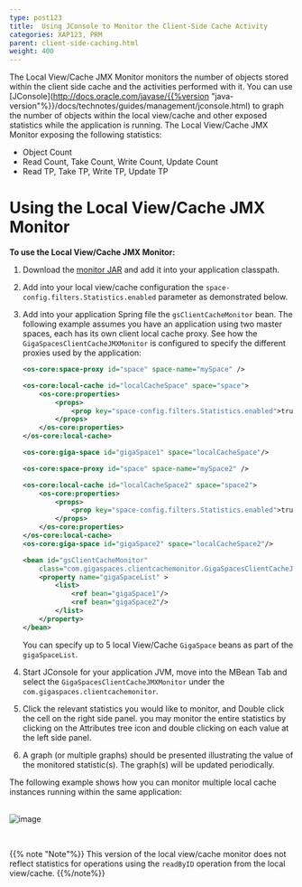 ```yaml
---
type: post123
title:  Using JConsole to Monitor the Client-Side Cache Activity
categories: XAP123, PRM
parent: client-side-caching.html
weight: 400
---
```




The Local View/Cache JMX Monitor monitors the number of objects stored within the client side cache and the activities performed with it. You can use [JConsole](http://docs.oracle.com/javase/{{%version "java-version"%}}/docs/technotes/guides/management/jconsole.html) to graph the number of objects within the local view/cache and other exposed statistics while the application is running. The Local View/Cache JMX Monitor exposing the following statistics:

- Object Count
- Read Count, Take Count, Write Count, Update Count
- Read TP, Take TP, Write TP, Update TP

# Using the Local View/Cache JMX Monitor

**To use the Local View/Cache JMX Monitor:**

1. Download the [monitor JAR](/download_files/GSClientCacheJMXMonitorXAP9.jar) and add it into your application classpath.
1. Add into your local view/cache configuration the `space-config.filters.Statistics.enabled` parameter as demonstrated below.
1. Add into your application Spring file the `gsClientCacheMonitor` bean. The following example assumes you have an application using two master spaces, each has its own client local cache proxy. See how the `GigaSpacesClientCacheJMXMonitor` is configured to specify the different proxies used by the application:


	```xml
	<os-core:space-proxy id="space" space-name="mySpace" />

	<os-core:local-cache id="localCacheSpace" space="space">
		<os-core:properties>
			<props>
				<prop key="space-config.filters.Statistics.enabled">true</prop>
			</props>
		</os-core:properties>
	</os-core:local-cache>

	<os-core:giga-space id="gigaSpace1" space="localCacheSpace"/>

	<os-core:space-proxy id="space" space-name="mySpace2" />

	<os-core:local-cache id="localCacheSpace2" space="space2">
		<os-core:properties>
			<props>
				<prop key="space-config.filters.Statistics.enabled">true</prop>
			</props>
		</os-core:properties>
	</os-core:local-cache>
	<os-core:giga-space id="gigaSpace2" space="localCacheSpace2"/>

	<bean id="gsClientCacheMonitor"
		class="com.gigaspaces.clientcachemonitor.GigaSpacesClientCacheJMXMonitor">
		<property name="gigaSpaceList" >
			<list>
				<ref bean="gigaSpace1"/>
				<ref bean="gigaSpace2"/>
			</list>
		</property>
	</bean>
	```

	You can specify up to 5 local View/Cache `GigaSpace` beans as part of the `gigaSpaceList`.

1. Start JConsole for your application JVM, move into the MBean Tab and select the `GigaSpacesClientCacheJMXMonitor` under the `com.gigaspaces.clientcachemonitor`.
1. Click the relevant statistics you would like to monitor, and Double click the cell on the right side panel. you may monitor the entire statistics by clicking on the Attributes tree icon and double clicking on each value at the left side panel.
1. A graph (or multiple graphs) should be presented illustrating the value of the monitored statistic(s). The graph(s) will be updated periodically.

The following example shows how you can monitor multiple local cache instances running within the same application:<br>
<br>

![image](/attachment_files/clientCacheJMXMonitor.jpg)

<br>

{{% note "Note"%}}
This version of the local view/cache monitor does not reflect statistics for operations using the `readByID` operation from the local view/cache.
{{%/note%}}


